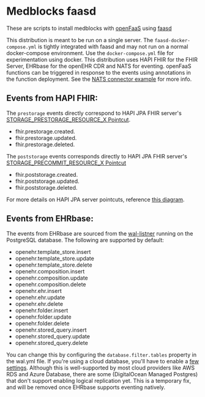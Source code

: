 # Medblocks faasd

These are scripts to install medblocks with [openFaaS](https://www.openfaas.com/) using [faasd](https://github.com/openfaas/faasd/)

This distribution is meant to be run on a single server. The `faasd-docker-compose.yml` is tightly integrated with faasd and may not run on a normal docker-compose environment. Use the `docker-compose.yml` file for experimentation using docker. This distribution uses HAPI FHIR for the FHIR Server, EHRbase for the openEHR CDR and NATS for eventing. openFaaS functions can be triggered in response to the events using annotations in the function deployment. See the [NATS connector example](https://github.com/openfaas/nats-connector) for more info.

## Events from HAPI FHIR:

The `prestorage` events directly correspond to HAPI JPA FHIR server's [STORAGE_PRESTORAGE_RESOURCE_X Pointcut](https://hapifhir.io/hapi-fhir//apidocs/hapi-fhir-base/ca/uhn/fhir/interceptor/api/Pointcut.html#STORAGE_PRESTORAGE_RESOURCE_CREATED).

- fhir.prestorage.created.<resourceType>
- fhir.prestorage.updated.<resourceType>
- fhir.prestorage.deleted.<resourceType>

The `poststorage` events corresponds directly to HAPI JPA FHIR server's [STORAGE_PRECOMMIT_RESOURCE_X Pointcut](https://hapifhir.io/hapi-fhir//apidocs/hapi-fhir-base/ca/uhn/fhir/interceptor/api/Pointcut.html#STORAGE_PRECOMMIT_RESOURCE_CREATED)

- fhir.poststorage.created.<resourceType>
- fhir.poststorage.updated.<resourceType>
- fhir.poststorage.deleted.<resourceType>

For more details on HAPI JPA server pointcuts, reference [this diagram](https://hapifhir.io/hapi-fhir/docs/images/interceptors-server-jpa-pipeline.svg).

## Events from EHRbase:

The events from EHRbase are sourced from the [wal-listner](https://github.com/medblocks/wal-listener) running on the PostgreSQL database. The following are supported by default:

- openehr.template_store.insert
- openehr.template_store.update
- openehr.template_store.delete
- openehr.composition.insert
- openehr.composition.update
- openehr.composition.delete
- openehr.ehr.insert
- openehr.ehr.update
- openehr.ehr.delete
- openehr.folder.insert
- openehr.folder.update
- openehr.folder.delete
- openehr.stored_query.insert
- openehr.stored_query.update
- openehr.stored_query.delete

You can change this by configuring the `database.filter.tables` property in the wal.yml file. If you're using a cloud database, you'll have to enable a [few settings](https://github.com/medblocks/wal-listener#db-setting). Although this is well-supported by most cloud providers like AWS RDS and Azure Database, there are some (DigitalOcean Managed Postgres) that don't support enabling logical replication yet. This is a temporary fix, and will be removed once EHRbase supports eventing natively.

